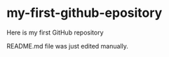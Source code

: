 # my-first-github-epository
Here is my first GitHub repository

README.md file was just edited manually.
